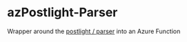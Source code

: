 # azPostlight-Parser
Wrapper around the [postlight / parser](https://github.com/postlight/parser) into an Azure Function
